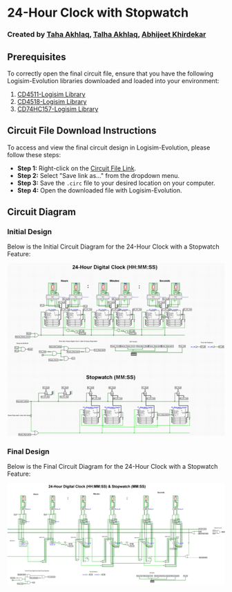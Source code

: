 # 24-Hour Clock with Stopwatch 
### Created by [Taha Akhlaq](https://github.com/TahaAkhlaq), [Talha Akhlaq](https://github.com/TalhaAkhlaq), [Abhijeet Khirdekar](https://github.com/akhirdekar)

## Prerequisites
To correctly open the final circuit file, ensure that you have the following Logisim-Evolution libraries downloaded and loaded into your environment:

1. [CD4511-Logisim Library](https://github.com/TahaAkhlaq/CD4511-Logisim/tree/main)
2. [CD4518-Logisim Library](https://github.com/TahaAkhlaq/CD4518-Logisim)
3. [CD74HC157-Logisim Library](https://github.com/TahaAkhlaq/CD74HC157-Logisim/blob/main/README.md)

## Circuit File Download Instructions
To access and view the final circuit design in Logisim-Evolution, please follow these steps:

- **Step 1:** Right-click on the [Circuit File Link](https://github.com/TahaAkhlaq/ECE150/raw/main/Final%20Project/Final_Circuit.circ).
- **Step 2:** Select "Save link as..." from the dropdown menu.
- **Step 3:** Save the `.circ` file to your desired location on your computer.
- **Step 4:** Open the downloaded file with Logisim-Evolution.

## Circuit Diagram
### Initial Design
Below is the Initial Circuit Diagram for the 24-Hour Clock with a Stopwatch Feature:

![Initial Circuit Diagram](Initial%20Circuit%20Diagram.png)

### Final Design
Below is the Final Circuit Diagram for the 24-Hour Clock with a Stopwatch Feature:

![Final Circuit Diagram](Final%20Circuit%20Diagram.png)
